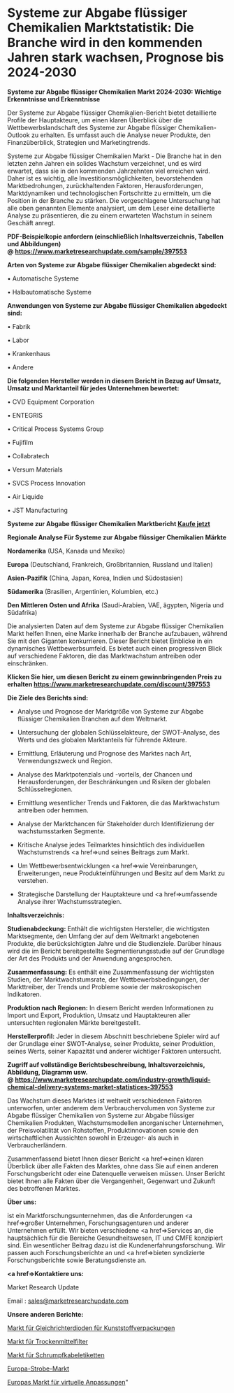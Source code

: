 # Systeme zur Abgabe flüssiger Chemikalien Marktstatistik: Die Branche wird in den kommenden Jahren stark wachsen, Prognose bis 2024-2030


<strong>Systeme zur Abgabe flüssiger Chemikalien Markt 2024-2030: Wichtige Erkenntnisse und Erkenntnisse</strong>

Der Systeme zur Abgabe flüssiger Chemikalien-Bericht bietet detaillierte Profile der Hauptakteure, um einen klaren Überblick über die Wettbewerbslandschaft des Systeme zur Abgabe flüssiger Chemikalien-Outlook zu erhalten. Es umfasst auch die Analyse neuer Produkte, den Finanzüberblick, Strategien und Marketingtrends.

Systeme zur Abgabe flüssiger Chemikalien Markt - Die Branche hat in den letzten zehn Jahren ein solides Wachstum verzeichnet, und es wird erwartet, dass sie in den kommenden Jahrzehnten viel erreichen wird. Daher ist es wichtig, alle Investitionsmöglichkeiten, bevorstehenden Marktbedrohungen, zurückhaltenden Faktoren, Herausforderungen, Marktdynamiken und technologischen Fortschritte zu ermitteln, um die Position in der Branche zu stärken. Die vorgeschlagene Untersuchung hat alle oben genannten Elemente analysiert, um dem Leser eine detaillierte Analyse zu präsentieren, die zu einem erwarteten Wachstum in seinem Geschäft anregt.

<strong><b>PDF-Beispielkopie anfordern (einschließlich Inhaltsverzeichnis, Tabellen und Abbildungen) @ </b></strong><strong><a href=https://www.marketresearchupdate.com/sample/397553><strong>https://www.marketresearchupdate.com/sample/397553</u></a></strong></strong>

<strong>Arten von Systeme zur Abgabe flüssiger Chemikalien abgedeckt sind:</strong>

• Automatische Systeme

• Halbautomatische Systeme

<strong>Anwendungen von Systeme zur Abgabe flüssiger Chemikalien abgedeckt sind:</strong>

• Fabrik

• Labor

• Krankenhaus

• Andere

<strong>Die folgenden Hersteller werden in diesem Bericht in Bezug auf Umsatz, Umsatz und Marktanteil für jedes Unternehmen bewertet:</strong>

• CVD Equipment Corporation

• ENTEGRIS

• Critical Process Systems Group

• Fujifilm

• Collabratech

• Versum Materials

• SVCS Process Innovation

• Air Liquide

• JST Manufacturing

<strong>Systeme zur Abgabe flüssiger Chemikalien Marktbericht <a href=https://www.marketresearchupdate.com/buynow/397553>Kaufe jetzt</a></strong>

<strong>Regionale Analyse Für Systeme zur Abgabe flüssiger Chemikalien Märkte</strong>

<strong>Nordamerika</strong> (USA, Kanada und Mexiko)

<strong>Europa</strong> (Deutschland, Frankreich, Großbritannien, Russland und Italien)

<strong>Asien-Pazifik</strong> (China, Japan, Korea, Indien und Südostasien)

<strong>Südamerika</strong> (Brasilien, Argentinien, Kolumbien, etc.)

<strong>Den Mittleren</strong> <strong>Osten und Afrika</strong> (Saudi-Arabien, VAE, ägypten, Nigeria und Südafrika)

Die analysierten Daten auf dem Systeme zur Abgabe flüssiger Chemikalien Markt helfen Ihnen, eine Marke innerhalb der Branche aufzubauen, während Sie mit den Giganten konkurrieren. Dieser Bericht bietet Einblicke in ein dynamisches Wettbewerbsumfeld. Es bietet auch einen progressiven Blick auf verschiedene Faktoren, die das Marktwachstum antreiben oder einschränken.

<strong>Klicken Sie hier, um diesen Bericht zu einem gewinnbringenden Preis zu erhalten
</strong><strong><a href=https://www.marketresearchupdate.com/discount/397553>https://www.marketresearchupdate.com/discount/397553</b></u></strong></a>

<strong>Die Ziele des Berichts sind:</strong>

- Analyse und Prognose der Marktgröße von Systeme zur Abgabe flüssiger Chemikalien Branchen auf dem Weltmarkt.

- Untersuchung der globalen Schlüsselakteure, der SWOT-Analyse, des Werts und des globalen Marktanteils für führende Akteure.

- Ermittlung, Erläuterung und Prognose des Marktes nach Art, Verwendungszweck und Region.

- Analyse des Marktpotenzials und -vorteils, der Chancen und Herausforderungen, der Beschränkungen und Risiken der globalen Schlüsselregionen.

- Ermittlung wesentlicher Trends und Faktoren, die das Marktwachstum antreiben oder hemmen.

- Analyse der Marktchancen für Stakeholder durch Identifizierung der wachstumsstarken Segmente.

- Kritische Analyse jedes Teilmarktes hinsichtlich des individuellen Wachstumstrends <a href=>und</a> seines Beitrags zum Markt.

- Um Wettbewerbsentwicklungen <a href=>wie</a> Vereinbarungen, Erweiterungen, neue Produkteinführungen und Besitz auf dem Markt zu verstehen.

- Strategische Darstellung der Hauptakteure und <a href=>umfas</a>sende Analyse ihrer Wachstumsstrategien.

<strong>Inhaltsverzeichnis:</strong>

<strong>Studienabdeckung:</strong> Enthält die wichtigsten Hersteller, die wichtigsten Marktsegmente, den Umfang der auf dem Weltmarkt angebotenen Produkte, die berücksichtigten Jahre und die Studienziele. Darüber hinaus wird die im Bericht bereitgestellte Segmentierungsstudie auf der Grundlage der Art des Produkts und der Anwendung angesprochen.

<strong>Zusammenfassung:</strong> Es enthält eine Zusammenfassung der wichtigsten Studien, der Marktwachstumsrate, der Wettbewerbsbedingungen, der Markttreiber, der Trends und Probleme sowie der makroskopischen Indikatoren.

<strong>Produktion nach Regionen:</strong> In diesem Bericht werden Informationen zu Import und Export, Produktion, Umsatz und Hauptakteuren aller untersuchten regionalen Märkte bereitgestellt.

<strong>Herstellerprofil:</strong> Jeder in diesem Abschnitt beschriebene Spieler wird auf der Grundlage einer SWOT-Analyse, seiner Produkte, seiner Produktion, seines Werts, seiner Kapazität und anderer wichtiger Faktoren untersucht.

<strong><b>Zugriff auf vollständige Berichtsbeschreibung, Inhaltsverzeichnis, Abbildung, Diagramm usw. @ </b></strong><strong><a href=https://www.marketresearchupdate.com/industry-growth/liquid-chemical-delivery-systems-market-statistices-397553>https://www.marketresearchupdate.com/industry-growth/liquid-chemical-delivery-systems-market-statistices-397553</a></strong>

Das Wachstum dieses Marktes ist weltweit verschiedenen Faktoren unterworfen, unter anderem dem Verbrauchervolumen von Systeme zur Abgabe flüssiger Chemikalien von Systeme zur Abgabe flüssiger Chemikalien Produkten, Wachstumsmodellen anorganischer Unternehmen, der Preisvolatilität von Rohstoffen, Produktinnovationen sowie den wirtschaftlichen Aussichten sowohl in Erzeuger- als auch in Verbraucherländern.

Zusammenfassend bietet Ihnen dieser Bericht <a href=>einen</a> klaren Überblick über alle Fakten des Marktes, ohne dass Sie auf einen anderen Forschungsbericht oder eine Datenquelle verweisen müssen. Unser Bericht bietet Ihnen alle Fakten über die Vergangenheit, Gegenwart und Zukunft des betroffenen Marktes.

<strong>Über uns:</strong>

 ist ein Marktforschungsunternehmen, das die Anforderungen <a href=>großer</a> Unternehmen, Forschungsagenturen und anderer Unternehmen erfüllt. Wir bieten verschiedene <a href=>Services</a> an, die hauptsächlich für die Bereiche Gesundheitswesen, IT und CMFE konzipiert sind. Ein wesentlicher Beitrag dazu ist die Kundenerfahrungsforschung. Wir passen auch Forschungsberichte an und <a href=>bieten</a> syndizierte Forschungsberichte sowie Beratungsdienste an.

<strong><a href=>Kontaktiere uns:</a></strong>

Market Research Update

Email : sales@marketresearchupdate.com

<strong>Unsere anderen Berichte:</strong>

<a href=https://www.linkedin.com/pulse/plastic-packaging-rectifier-diode-market-insights>Markt für Gleichrichterdioden für Kunststoffverpackungen</a>

<a href=https://www.linkedin.com/pulse/desiccant-filter-market-2023-remarking-enormous>Markt für Trockenmittelfilter</a>

<a href=https://www.linkedin.com/pulse/heat-shrink-cable-labels-market-analysis-segment>Markt für Schrumpfkabeletiketten</a>

<a href=https://www.linkedin.com/pulse/europe-strobe-market-2023-new-study-report-2030-dorcy>Europa-Strobe-Markt</a>

<a href=https://www.linkedin.com/pulse/europe-virtual-fitting-market-2023-current-future-bw9ef/>Europas Markt für virtuelle Anpassungen</a>"
